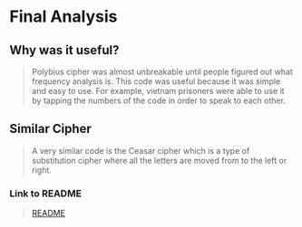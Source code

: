 # Final Analysis
## Why was it useful?
> Polybius cipher was almost unbreakable until people figured out what frequency analysis is. This code was useful because it was simple and easy to use. For example, vietnam prisoners were able to use it by tapping the numbers of the code in order to speak to each other. 
## Similar Cipher
>A very similar code is the Ceasar cipher which is a type of substitution cipher where all the letters are moved from to the left or right.
### Link to README
>[README](https://github.com/EPHS-CyberSecurity-2020-Hour1/CipherProject/blob/Polybius_Cipher/README.md)

